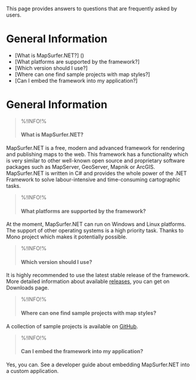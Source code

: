 This page provides answers to questions that are frequently asked by users.

# General Information #

- [What is MapSurfer.NET?] ()
- [What platforms are supported by the framework?]
- [Which version should I use?]
- [Where can one find sample projects with map styles?]
- [Can I embed the framework into my application?]

# General Information #
>%!INFO!%<h4> What is MapSurfer.NET? </h4>

MapSurfer.NET is a free, modern and advanced framework for rendering and publishing maps to the web. This framework has a functionality which is very similar to other well-known open source and proprietary software packages such as MapServer, GeoServer, Mapnik or ArcGIS. MapSurfer.NET is written in C# and provides the whole power of the .NET Framework to solve labour-intensive and time-consuming cartographic tasks.

>%!INFO!%
>#### What platforms are supported by the framework? ####

At the moment, MapSurfer.NET can run on Windows and Linux platforms. The support of other operating systems is a high priority task. Thanks to Mono project which makes it potentially possible.

>%!INFO!%
>#### Which version should I use? ####

It is highly recommended to use the latest stable release of the framework. More detailed information about available [releases](release-notes.md), you can get on Downloads page.

>%!INFO!%
>#### Where can one find sample projects with map styles? ####

A collection of sample projects is available on [GitHub](https://github.com/MapSurferNET/MapSurfer.NET-Examples).

>%!INFO!%
>#### Can I embed the framework into my application? ####

Yes, you can. See a developer guide about embedding MapSurfer.NET into a custom application.
